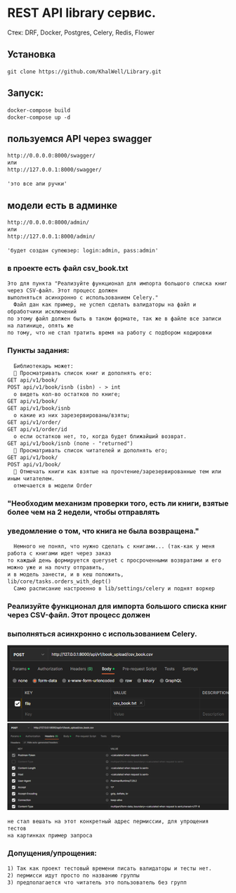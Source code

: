# REST API library сервис.

Стек: DRF, Docker, Postgres, Celery, Redis, Flower

## Установка
```
git clone https://github.com/KhalWell/Library.git
```
## Запуск:
```
docker-compose build
docker-compose up -d
```


## пользуемся API через swagger

```
http://0.0.0.0:8000/swagger/
или
http://127.0.0.1:8000/swagger/

'это все апи ручки'
```
## модели есть в админке

```
http://0.0.0.0:8000/admin/
или
http://127.0.0.1:8000/admin/

'будет создан супеюзер: login:admin, pass:admin'
```
### в проекте есть файл csv_book.txt

```
Это для пункта "Реализуйте функционал для импорта большого списка книг через CSV-файл. Этот процесс должен
выполняться асинхронно с использованием Celery."
  Файл дан как пример, не успел сделать валидаторы на файл и обработчики исключений
по этому файл должен быть в таком формате, так же в файле все записи на латинице, опять же
по тому, что не стал тратить время на работу с подбором кодировки
```

### Пункты задания:

```
  Библиотекарь может:
   Просматривать список книг и дополнять его:
GET api/v1/book/
POST api/v1/book/isnb (isbn) - > int
  o видеть кол-во остатков по книге;
GET api/v1/book/
GET api/v1/book/isnb
  o какие из них зарезервированы/взяты;
GET api/v1/order/
GET api/v1/order/id
  o если остатков нет, то, когда будет ближайший возврат.
GET api/v1/book/isnb (поле - "returned")
   Просматривать список читателей и дополнять его;
GET api/v1/book/
POST api/v1/book/
   Отмечать книги как взятые на прочтение/зарезервированные тем или иным читателем.
  отмечается в модели Order
```

### "Необходим механизм проверки того, есть ли книги, взятые более чем на 2 недели, чтобы отправлять
### уведомление о том, что книга не была возвращена."
```
  Немного не понял, что нужно сделать с книгами... (так-как у меня работа с книгами идет через заказ
то каждый день формируется queryset c просроченными возвратами и его можно уже и на почту отправить,
и в модель занести, и в кеш положить, lib/core/tasks.orders_with_dept()
  Само расписание настроенно в lib/settings/celery и поднят воркер 
```

### Реализуйте функционал для импорта большого списка книг через CSV-файл. Этот процесс должен
### выполняться асинхронно с использованием Celery.
![img_1.png](readme_img/postman_send.png)
![img.png](readme_img/postman_headers.png)
```
не стал вешать на этот конкретный адрес пермиссии, для упрощения тестов
на картинках пример запроса
```

### Допущения/упрощения:
```
1) Так как проект тестовый времени писать валидаторы и тесты нет.
2) пермисси идут просто по названию группы
3) предполагается что читатель это пользователь без групп
```



